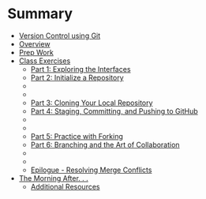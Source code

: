 # Summary

* [Version Control using Git](README.md)
* [Overview](overview.md)
* [Prep Work ](prep_work.md)
* [Class Exercises ](class_exercises/README.md)
  * [Part 1: Exploring the Interfaces](class_exercises/part_1_exploring_the_interfaces.md)
  * [Part 2: Initialize a Repository](class_exercises/part_2_initialize_a_repository.md)
  * [](class_exercises/.md)
  * [](class_exercises/.4.md)
  * [Part 3:  Cloning Your Local Repository](class_exercises/part_3_cloning_your_local_repository.md)
  * [Part 4: Staging, Committing, and Pushing to GitHub](class_exercises/part_4_staging,_committing,_and_pushing_to_github.md)
  * [](class_exercises/.7.md)
  * [](class_exercises/.8.md)
  * [Part 5:  Practice with Forking](class_exercises/part_5_practice_with_forking.md)
  * [Part 6: Branching and the Art of Collaboration](class_exercises/part_6_branching_and_the_art_of_collaboration.md)
  * [](class_exercises/.11.md)
  * [](class_exercises/.12.md)
  * [Epilogue - Resolving Merge Conflicts	](class_exercises/epilogue_-_resolving_merge_conflicts.md)
* [The Morning After. . . ](the_morning_after/README.md)
  * [Additional Resources](the_morning_after/additional_resources.md)
